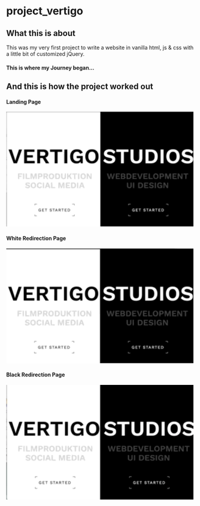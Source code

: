 # project_vertigo

## What this is about
This was my very first project to write a website in vanilla html, js & css with a little bit of customized jQuery. 

#### This is where my Journey began...

## And this is how the project worked out

#### Landing Page
<img src="./showcase/Hero_showcase.gif" width="500" />

#### White Redirection Page
<img src="./showcase/white_showcase.gif" width="500" />

#### Black Redirection Page
<img src="./showcase/black_showcase.gif" width="500" />
